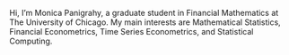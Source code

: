  Hi, I’m Monica Panigrahy, a graduate student in Financial Mathematics at The University of Chicago.
My main interests are Mathematical Statistics, Financial Econometrics, Time Series Econometrics, and Statistical Computing. 

<!---
1scarecrow1/1scarecrow1 is a ✨ special ✨ repository because its `README.md` (this file) appears on your GitHub profile.
You can click the Preview link to take a look at your changes.
--->
